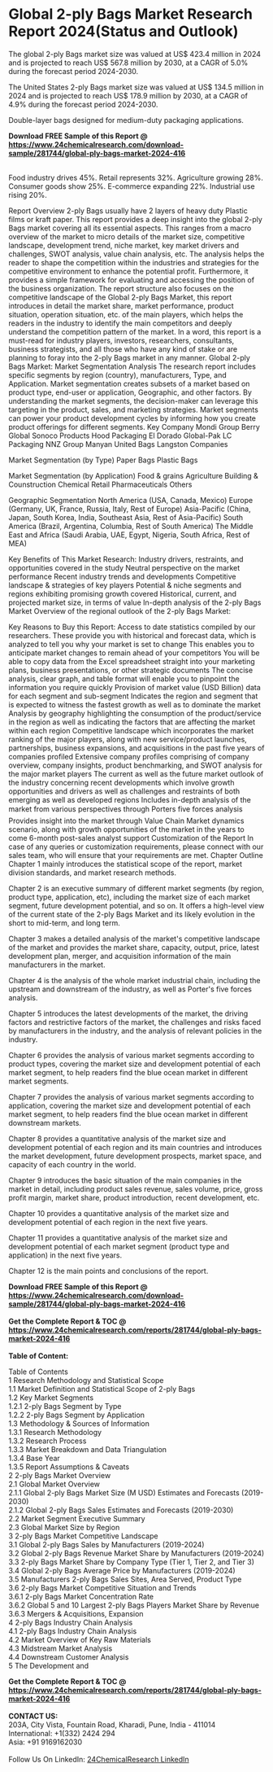 <h1>Global 2-ply Bags Market Research Report 2024(Status and Outlook)</h1><p>The global 2-ply Bags market size was valued at US$ 423.4 million in 2024 and is projected to reach US$ 567.8 million by 2030, at a CAGR of 5.0% during the forecast period 2024-2030.</p><p>
The United States 2-ply Bags market size was valued at US$ 134.5 million in 2024 and is projected to reach US$ 178.9 million by 2030, at a CAGR of 4.9% during the forecast period 2024-2030.</p><p>
Double-layer bags designed for medium-duty packaging applications.</p><div><b>Download FREE Sample of this Report @ 
            <a href="https://www.24chemicalresearch.com/download-sample/281744/global-ply-bags-market-2024-416">
            https://www.24chemicalresearch.com/download-sample/281744/global-ply-bags-market-2024-416</a></b></div><br><p>
Food industry drives 45%. Retail represents 32%. Agriculture growing 28%. Consumer goods show 25%. E-commerce expanding 22%. Industrial use rising 20%.</p><p>
Report Overview
 2-ply Bags usually have 2 layers of heavy duty Plastic films or kraft paper.
 This report provides a deep insight into the global 2-ply Bags market covering all its essential aspects. This ranges from a macro overview of the market to micro details of the market size, competitive landscape, development trend, niche market, key market drivers and challenges, SWOT analysis, value chain analysis, etc.
 The analysis helps the reader to shape the competition within the industries and strategies for the competitive environment to enhance the potential profit. Furthermore, it provides a simple framework for evaluating and accessing the position of the business organization. The report structure also focuses on the competitive landscape of the Global 2-ply Bags Market, this report introduces in detail the market share, market performance, product situation, operation situation, etc. of the main players, which helps the readers in the industry to identify the main competitors and deeply understand the competition pattern of the market.
 In a word, this report is a must-read for industry players, investors, researchers, consultants, business strategists, and all those who have any kind of stake or are planning to foray into the 2-ply Bags market in any manner.
 Global 2-ply Bags Market: Market Segmentation Analysis
 The research report includes specific segments by region (country), manufacturers, Type, and Application. Market segmentation creates subsets of a market based on product type, end-user or application, Geographic, and other factors. By understanding the market segments, the decision-maker can leverage this targeting in the product, sales, and marketing strategies. Market segments can power your product development cycles by informing how you create product offerings for different segments.
 Key Company
 Mondi Group
 Berry Global
 Sonoco Products
 Hood Packaging
 El Dorado
 Global-Pak
 LC Packaging
 NNZ Group
 Manyan
 United Bags
 Langston Companies</p><p>
 Market Segmentation (by Type)
 Paper Bags
 Plastic Bags</p><p>
 Market Segmentation (by Application)
 Food &amp; grains
 Agriculture
 Building &amp; Counstruction
 Chemical
 Retail
 Pharmaceuticals
 Others</p><p>
 Geographic Segmentation
 North America (USA, Canada, Mexico)
 Europe (Germany, UK, France, Russia, Italy, Rest of Europe)
 Asia-Pacific (China, Japan, South Korea, India, Southeast Asia, Rest of Asia-Pacific)
 South America (Brazil, Argentina, Columbia, Rest of South America)
 The Middle East and Africa (Saudi Arabia, UAE, Egypt, Nigeria, South Africa, Rest of MEA)</p><p>
 Key Benefits of This Market Research:
 Industry drivers, restraints, and opportunities covered in the study
 Neutral perspective on the market performance
 Recent industry trends and developments
 Competitive landscape &amp; strategies of key players
 Potential &amp; niche segments and regions exhibiting promising growth covered
 Historical, current, and projected market size, in terms of value
 In-depth analysis of the 2-ply Bags Market
 Overview of the regional outlook of the 2-ply Bags Market:</p><p>
 Key Reasons to Buy this Report:
 Access to date statistics compiled by our researchers. These provide you with historical and forecast data, which is analyzed to tell you why your market is set to change
 This enables you to anticipate market changes to remain ahead of your competitors
 You will be able to copy data from the Excel spreadsheet straight into your marketing plans, business presentations, or other strategic documents
 The concise analysis, clear graph, and table format will enable you to pinpoint the information you require quickly
 Provision of market value (USD Billion) data for each segment and sub-segment
 Indicates the region and segment that is expected to witness the fastest growth as well as to dominate the market
 Analysis by geography highlighting the consumption of the product/service in the region as well as indicating the factors that are affecting the market within each region
 Competitive landscape which incorporates the market ranking of the major players, along with new service/product launches, partnerships, business expansions, and acquisitions in the past five years of companies profiled
 Extensive company profiles comprising of company overview, company insights, product benchmarking, and SWOT analysis for the major market players
 The current as well as the future market outlook of the industry concerning recent developments which involve growth opportunities and drivers as well as challenges and restraints of both emerging as well as developed regions
 Includes in-depth analysis of the market from various perspectives through Porters five forces analysis
 Provides insight into the market through Value Chain
 Market dynamics scenario, along with growth opportunities of the market in the years to come
 6-month post-sales analyst support
 Customization of the Report
 In case of any queries or customization requirements, please connect with our sales team, who will ensure that your requirements are met.
 Chapter Outline
 Chapter 1 mainly introduces the statistical scope of the report, market division standards, and market research methods.</p><p>
 Chapter 2 is an executive summary of different market segments (by region, product type, application, etc), including the market size of each market segment, future development potential, and so on. It offers a high-level view of the current state of the 2-ply Bags Market and its likely evolution in the short to mid-term, and long term.</p><p>
 Chapter 3 makes a detailed analysis of the market's competitive landscape of the market and provides the market share, capacity, output, price, latest development plan, merger, and acquisition information of the main manufacturers in the market.</p><p>
 Chapter 4 is the analysis of the whole market industrial chain, including the upstream and downstream of the industry, as well as Porter's five forces analysis.</p><p>
 Chapter 5 introduces the latest developments of the market, the driving factors and restrictive factors of the market, the challenges and risks faced by manufacturers in the industry, and the analysis of relevant policies in the industry.</p><p>
 Chapter 6 provides the analysis of various market segments according to product types, covering the market size and development potential of each market segment, to help readers find the blue ocean market in different market segments.</p><p>
 Chapter 7 provides the analysis of various market segments according to application, covering the market size and development potential of each market segment, to help readers find the blue ocean market in different downstream markets.</p><p>
 Chapter 8 provides a quantitative analysis of the market size and development potential of each region and its main countries and introduces the market development, future development prospects, market space, and capacity of each country in the world.</p><p>
 Chapter 9 introduces the basic situation of the main companies in the market in detail, including product sales revenue, sales volume, price, gross profit margin, market share, product introduction, recent development, etc.</p><p>
 Chapter 10 provides a quantitative analysis of the market size and development potential of each region in the next five years.</p><p>
 Chapter 11 provides a quantitative analysis of the market size and development potential of each market segment (product type and application) in the next five years.</p><p>
 Chapter 12 is the main points and conclusions of the report.</p><div><b>Download FREE Sample of this Report @ 
            <a href="https://www.24chemicalresearch.com/download-sample/281744/global-ply-bags-market-2024-416">
            https://www.24chemicalresearch.com/download-sample/281744/global-ply-bags-market-2024-416</a></b></div><br><div><b>Get the Complete Report & TOC @ 
            <a href="https://www.24chemicalresearch.com/reports/281744/global-ply-bags-market-2024-416">
            https://www.24chemicalresearch.com/reports/281744/global-ply-bags-market-2024-416</a></b></div><br>
            <b>Table of Content:</b><p>Table of Contents<br />
 1 Research Methodology and Statistical Scope<br />
 1.1 Market Definition and Statistical Scope of 2-ply Bags<br />
 1.2 Key Market Segments<br />
 1.2.1 2-ply Bags Segment by Type<br />
 1.2.2 2-ply Bags Segment by Application<br />
 1.3 Methodology & Sources of Information<br />
 1.3.1 Research Methodology<br />
 1.3.2 Research Process<br />
 1.3.3 Market Breakdown and Data Triangulation<br />
 1.3.4 Base Year<br />
 1.3.5 Report Assumptions & Caveats<br />
 2 2-ply Bags Market Overview<br />
 2.1 Global Market Overview<br />
 2.1.1 Global 2-ply Bags Market Size (M USD) Estimates and Forecasts (2019-2030)<br />
 2.1.2 Global 2-ply Bags Sales Estimates and Forecasts (2019-2030)<br />
 2.2 Market Segment Executive Summary<br />
 2.3 Global Market Size by Region<br />
 3 2-ply Bags Market Competitive Landscape<br />
 3.1 Global 2-ply Bags Sales by Manufacturers (2019-2024)<br />
 3.2 Global 2-ply Bags Revenue Market Share by Manufacturers (2019-2024)<br />
 3.3 2-ply Bags Market Share by Company Type (Tier 1, Tier 2, and Tier 3)<br />
 3.4 Global 2-ply Bags Average Price by Manufacturers (2019-2024)<br />
 3.5 Manufacturers 2-ply Bags Sales Sites, Area Served, Product Type<br />
 3.6 2-ply Bags Market Competitive Situation and Trends<br />
 3.6.1 2-ply Bags Market Concentration Rate<br />
 3.6.2 Global 5 and 10 Largest 2-ply Bags Players Market Share by Revenue<br />
 3.6.3 Mergers & Acquisitions, Expansion<br />
 4 2-ply Bags Industry Chain Analysis<br />
 4.1 2-ply Bags Industry Chain Analysis<br />
 4.2 Market Overview of Key Raw Materials<br />
 4.3 Midstream Market Analysis<br />
 4.4 Downstream Customer Analysis<br />
 5 The Development and</p><div><b>Get the Complete Report & TOC @ 
            <a href="https://www.24chemicalresearch.com/reports/281744/global-ply-bags-market-2024-416">
            https://www.24chemicalresearch.com/reports/281744/global-ply-bags-market-2024-416</a></b></div><br><b>CONTACT US:</b><br>
            203A, City Vista, Fountain Road, Kharadi, Pune, India - 411014<br>
            International: +1(332) 2424 294<br>
            Asia: +91 9169162030 <br><br>
            Follow Us On LinkedIn: <a href="https://www.linkedin.com/company/24chemicalresearch/">24ChemicalResearch LinkedIn</a>